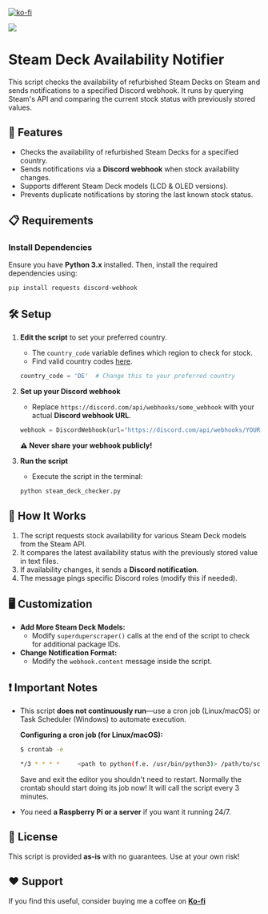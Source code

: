 [![ko-fi](https://ko-fi.com/img/githubbutton_sm.svg)](https://ko-fi.com/Y8Y41BZ8SM)

[![](https://dcbadge.limes.pink/api/server/5gpFTMkvJn)](https://discord.gg/5gpFTMkvJn)
# Steam Deck Availability Notifier

This script checks the availability of refurbished Steam Decks on Steam and sends notifications to a specified Discord webhook. It runs by querying Steam's API and comparing the current stock status with previously stored values.

## 🚀 Features
- Checks the availability of refurbished Steam Decks for a specified country.
- Sends notifications via a **Discord webhook** when stock availability changes.
- Supports different Steam Deck models (LCD & OLED versions).
- Prevents duplicate notifications by storing the last known stock status.

## 📋 Requirements
### Install Dependencies
Ensure you have **Python 3.x** installed. Then, install the required dependencies using:
```sh
pip install requests discord-webhook
```

## 🛠 Setup
1. **Edit the script** to set your preferred country.
   - The `country_code` variable defines which region to check for stock.
   - Find valid country codes [here](https://github.com/RudeySH/SteamCountries/blob/master/json/countries.json).
   ```python
   country_code = 'DE'  # Change this to your preferred country
   ```

2. **Set up your Discord webhook**
   - Replace `https://discord.com/api/webhooks/some_webhook` with your actual **Discord webhook URL**.
   ```python
   webhook = DiscordWebhook(url="https://discord.com/api/webhooks/YOUR_WEBHOOK", content="error")
   ```
   **⚠️ Never share your webhook publicly!**

3. **Run the script**
   - Execute the script in the terminal:
   ```sh
   python steam_deck_checker.py
   ```

## 🔧 How It Works
1. The script requests stock availability for various Steam Deck models from the Steam API.
2. It compares the latest availability status with the previously stored value in text files.
3. If availability changes, it sends a **Discord notification**.
4. The message pings specific Discord roles (modify this if needed).

## 🖥 Customization
- **Add More Steam Deck Models:**
  - Modify `superduperscraper()` calls at the end of the script to check for additional package IDs.
- **Change Notification Format:**
  - Modify the `webhook.content` message inside the script.

## ❗ Important Notes
- This script **does not continuously run**—use a cron job (Linux/macOS) or Task Scheduler (Windows) to automate execution.
  
   **Configuring a cron job (for Linux/macOS):**
   ```bash
   $ crontab -e
   ```
   ```bash
   */3 * * * *     <path to python(f.e. /usr/bin/python3)> /path/to/script.py >> path/to/logfile.log
   ```
   Save and exit the editor you shouldn't need to restart. Normally the crontab should start doing its job now!
   It will call the script every 3 minutes.
- You need **a Raspberry Pi or a server** if you want it running 24/7.

## 📝 License
This script is provided **as-is** with no guarantees. Use at your own risk!

## ❤️ Support
If you find this useful, consider buying me a coffee on [**Ko-fi**](https://ko-fi.com/Y8Y41BZ8SM)

